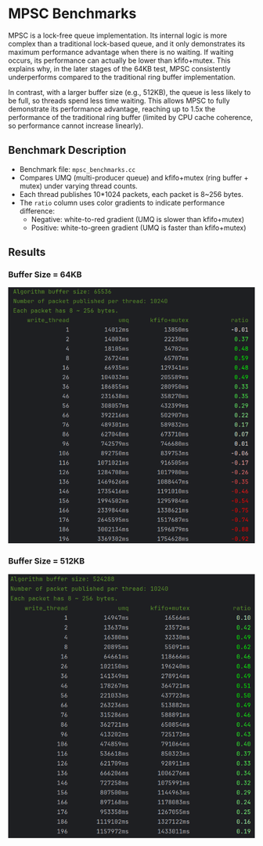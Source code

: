 # MPSC Benchmarks

MPSC is a lock-free queue implementation. Its internal logic is more complex than a traditional lock-based queue, and it only demonstrates its maximum performance advantage when there is no waiting. If waiting occurs, its performance can actually be lower than kfifo+mutex. This explains why, in the later stages of the 64KB test, MPSC consistently underperforms compared to the traditional ring buffer implementation.

In contrast, with a larger buffer size (e.g., 512KB), the queue is less likely to be full, so threads spend less time waiting. This allows MPSC to fully demonstrate its performance advantage, reaching up to 1.5x the performance of the traditional ring buffer (limited by CPU cache coherence, so performance cannot increase linearly).

## Benchmark Description
- Benchmark file: `mpsc_benchmarks.cc`
- Compares UMQ (multi-producer queue) and kfifo+mutex (ring buffer + mutex) under varying thread counts.
- Each thread publishes 10*1024 packets, each packet is 8~256 bytes.
- The `ratio` column uses color gradients to indicate performance difference:
  - Negative: white-to-red gradient (UMQ is slower than kfifo+mutex)
  - Positive: white-to-green gradient (UMQ is faster than kfifo+mutex)

## Results

### Buffer Size = 64KB
![64KB Benchmark Result](mpsc_benchmarks_result_64kb_buffer.png)

### Buffer Size = 512KB
![512KB Benchmark Result](mpsc_benchmarks_result_512kb_buffer.png)
